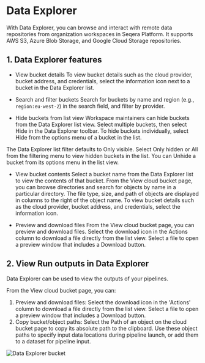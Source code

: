 # Data Explorer

With Data Explorer, you can browse and interact with remote data repositories from organization workspaces in Seqera Platform. It supports AWS S3, Azure Blob Storage, and Google Cloud Storage repositories.

## 1. Data Explorer features

- View bucket details
  To view bucket details such as the cloud provider, bucket address, and credentials, select the information icon next to a bucket in the Data Explorer list.

- Search and filter buckets
  Search for buckets by name and region (e.g., `region:eu-west-2`) in the search field, and filter by provider.

- Hide buckets from list view
  Workspace maintainers can hide buckets from the Data Explorer list view. Select multiple buckets, then select Hide in the Data Explorer toolbar. To hide buckets individually, select Hide from the options menu of a bucket in the list.

The Data Explorer list filter defaults to Only visible. Select Only hidden or All from the filtering menu to view hidden buckets in the list. You can Unhide a bucket from its options menu in the list view.

- View bucket contents
  Select a bucket name from the Data Explorer list to view the contents of that bucket. From the View cloud bucket page, you can browse directories and search for objects by name in a particular directory. The file type, size, and path of objects are displayed in columns to the right of the object name. To view bucket details such as the cloud provider, bucket address, and credentials, select the information icon.

- Preview and download files
  From the View cloud bucket page, you can preview and download files. Select the download icon in the Actions column to download a file directly from the list view. Select a file to open a preview window that includes a Download button.

## 2. View Run outputs in Data Explorer

Data Explorer can be used to view the outputs of your pipelines.

From the View cloud bucket page, you can:

1. Preview and download files: Select the download icon in the 'Actions' column to download a file directly from the list view. Select a file to open a preview window that includes a Download button.
2. Copy bucket/object paths: Select the Path of an object on the cloud bucket page to copy its absolute path to the clipboard. Use these object paths to specify input data locations during pipeline launch, or add them to a dataset for pipeline input.

![Data Explorer bucket](assets/sp-cloud-data-explorer.gif)
